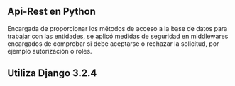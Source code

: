 ## Api-Rest en Python

Encargada de proporcionar los métodos de acceso a la base de datos para trabajar con las entidades, se aplicó medidas
de seguridad en middlewares encargados de comprobar si debe aceptarse o rechazar la solicitud, por ejemplo
autorización o roles.

## Utiliza Django 3.2.4


